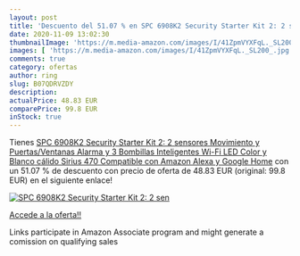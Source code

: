 ```yaml
---
layout: post
title: 'Descuento del 51.07 % en SPC 6908K2 Security Starter Kit 2: 2 sen'
date: 2020-11-09 13:02:30
thumbnailImage: 'https://m.media-amazon.com/images/I/41ZpmVYXFqL._SL200_.jpg'
images: [ 'https://m.media-amazon.com/images/I/41ZpmVYXFqL._SL200_.jpg' ]
comments: true
category: ofertas
author: ring
slug: B07QDRVZDY
description:
actualPrice: 48.83 EUR
comparePrice: 99.8 EUR
inStock: true
---
```


Tienes [SPC 6908K2 Security Starter Kit 2: 2 sensores  Movimiento y Puertas/Ventanas   Alarma y 3 Bombillas Inteligentes Wi-Fi LED Color y Blanco cálido Sirius 470  Compatible con Amazon Alexa y Google Home](https://www.amazon.es/dp/B07QDRVZDY/?tag=tolees-21) con un 51.07 % de descuento con precio de oferta de 48.83 EUR (original: 99.8 EUR) en el siguiente enlace!

[![SPC 6908K2 Security Starter Kit 2: 2 sen](https://m.media-amazon.com/images/I/41ZpmVYXFqL._SL200_.jpg)](https://www.amazon.es/dp/B07QDRVZDY/?tag=tolees-21)

[Accede a la oferta!!](https://www.amazon.es/dp/B07QDRVZDY/?tag=tolees-21)

Links participate in Amazon Associate program and might generate a comission on qualifying sales


